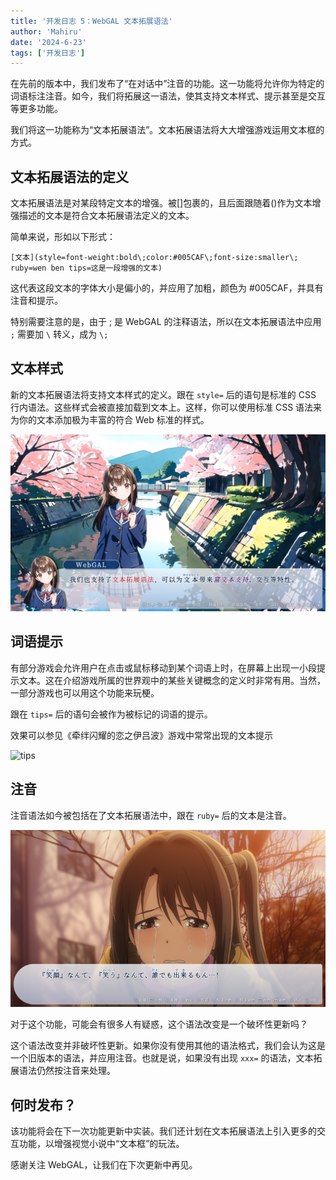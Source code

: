 ```yaml
---
title: '开发日志 5：WebGAL 文本拓展语法'
author: 'Mahiru'
date: '2024-6-23'
tags: ['开发日志']
---
```


在先前的版本中，我们发布了“在对话中”注音的功能。这一功能将允许你为特定的词语标注注音。如今，我们将拓展这一语法，使其支持文本样式、提示甚至是交互等更多功能。

我们将这一功能称为“文本拓展语法”。文本拓展语法将大大增强游戏运用文本框的方式。

## 文本拓展语法的定义

文本拓展语法是对某段特定文本的增强。被[]包裹的，且后面跟随着()作为文本增强描述的文本是符合文本拓展语法定义的文本。

简单来说，形如以下形式：

```
[文本](style=font-weight:bold\;color:#005CAF\;font-size:smaller\; ruby=wen ben tips=这是一段增强的文本)
```

这代表这段文本的字体大小是偏小的，并应用了加粗，颜色为 #005CAF，并具有注音和提示。

特别需要注意的是，由于 ; 是 WebGAL 的注释语法，所以在文本拓展语法中应用 `;` 需要加 `\` 转义，成为 `\;`

## 文本样式

新的文本拓展语法将支持文本样式的定义。跟在 `style=` 后的语句是标准的 CSS 行内语法。这些样式会被直接加载到文本上。这样，你可以使用标准 CSS 语法来为你的文本添加极为丰富的符合 Web 标准的样式。

![richtext](image2.png)

## 词语提示

有部分游戏会允许用户在点击或鼠标移动到某个词语上时，在屏幕上出现一小段提示文本。这在介绍游戏所属的世界观中的某些关键概念的定义时非常有用。当然，一部分游戏也可以用这个功能来玩梗。

跟在 `tips=` 后的语句会被作为被标记的词语的提示。

效果可以参见《牵绊闪耀的恋之伊吕波》游戏中常常出现的文本提示

![tips](image3.png)

## 注音

注音语法如今被包括在了文本拓展语法中，跟在 `ruby=` 后的文本是注音。

![preview](image1.png)

对于这个功能，可能会有很多人有疑惑，这个语法改变是一个破坏性更新吗？

这个语法改变并非破坏性更新。如果你没有使用其他的语法格式，我们会认为这是一个旧版本的语法，并应用注音。也就是说，如果没有出现 `xxx=` 的语法，文本拓展语法仍然按注音来处理。

## 何时发布？

该功能将会在下一次功能更新中实装。我们还计划在文本拓展语法上引入更多的交互功能，以增强视觉小说中“文本框”的玩法。

感谢关注 WebGAL，让我们在下次更新中再见。
